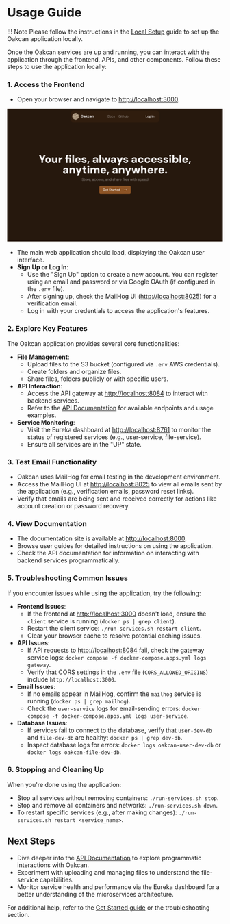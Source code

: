 # Usage Guide

!!! Note
    Please follow the instructions in the [Local Setup](./local-setup.md) guide to set up the Oakcan application locally.

Once the Oakcan services are up and running, you can interact with the application through the frontend, APIs, and other components. Follow these steps to use the application locally:

### 1. Access the Frontend
- Open your browser and navigate to [http://localhost:3000](http://localhost:3000).

![landing_page.png](../assets/landing_page.png)

- The main web application should load, displaying the Oakcan user interface.
- **Sign Up or Log In**:
    - Use the "Sign Up" option to create a new account. You can register using an email and password or via Google OAuth (if configured in the `.env` file).
    - After signing up, check the MailHog UI ([http://localhost:8025](http://localhost:8025)) for a verification email.
    - Log in with your credentials to access the application's features.

### 2. Explore Key Features
The Oakcan application provides several core functionalities:

- **File Management**:
    - Upload files to the S3 bucket (configured via `.env` AWS credentials).
    - Create folders and organize files.
    - Share files, folders publicly or with specific users.
- **API Interaction**:
    - Access the API gateway at [http://localhost:8084](http://localhost:8084) to interact with backend services.
    - Refer to the [API Documentation](../api/overview.md) for available endpoints and usage examples.
- **Service Monitoring**:
    - Visit the Eureka dashboard at [http://localhost:8761](http://localhost:8761) to monitor the status of registered services (e.g., user-service, file-service).
    - Ensure all services are in the "UP" state.

### 3. Test Email Functionality
- Oakcan uses MailHog for email testing in the development environment.
- Access the MailHog UI at [http://localhost:8025](http://localhost:8025) to view all emails sent by the application (e.g., verification emails, password reset links).
- Verify that emails are being sent and received correctly for actions like account creation or password recovery.

### 4. View Documentation
- The documentation site is available at [http://localhost:8000](http://localhost:8000).
- Browse user guides for detailed instructions on using the application.
- Check the API documentation for information on interacting with backend services programmatically.

### 5. Troubleshooting Common Issues
If you encounter issues while using the application, try the following:

- **Frontend Issues**:
    - If the frontend at [http://localhost:3000](http://localhost:3000) doesn't load, ensure the `client` service is running (`docker ps | grep client`).
    - Restart the client service: `./run-services.sh restart client`.
    - Clear your browser cache to resolve potential caching issues.
- **API Issues**:
    - If API requests to [http://localhost:8084](http://localhost:8084) fail, check the gateway service logs: `docker compose -f docker-compose.apps.yml logs gateway`.
    - Verify that CORS settings in the `.env` file (`CORS_ALLOWED_ORIGINS`) include `http://localhost:3000`.
- **Email Issues**:
    - If no emails appear in MailHog, confirm the `mailhog` service is running (`docker ps | grep mailhog`).
    - Check the `user-service` logs for email-sending errors: `docker compose -f docker-compose.apps.yml logs user-service`.
- **Database Issues**:
    - If services fail to connect to the database, verify that `user-dev-db` and `file-dev-db` are healthy: `docker ps | grep dev-db`.
    - Inspect database logs for errors: `docker logs oakcan-user-dev-db` or `docker logs oakcan-file-dev-db`.

### 6. Stopping and Cleaning Up
When you're done using the application:
- Stop all services without removing containers: `./run-services.sh stop`.
- Stop and remove all containers and networks: `./run-services.sh down`.
- To restart specific services (e.g., after making changes): `./run-services.sh restart <service_name>`.

## Next Steps
- Dive deeper into the [API Documentation](../api/overview.md) to explore programmatic interactions with Oakcan.
- Experiment with uploading and managing files to understand the file-service capabilities.
- Monitor service health and performance via the Eureka dashboard for a better understanding of the microservices architecture.

For additional help, refer to the [Get Started guide](./local-setup.md) or the troubleshooting section.

